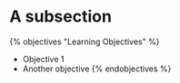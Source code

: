 # A subsection

{% objectives "Learning Objectives" %}
* Objective 1
* Another objective
{% endobjectives %}
